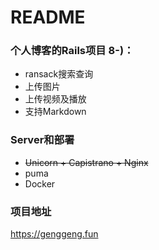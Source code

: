# README

### 个人博客的Rails项目 8-)：
+ ransack搜索查询
+ 上传图片
+ 上传视频及播放
+ 支持Markdown

### Server和部署
+ ~~Unicorn + Capistrano + Nginx~~
+ puma
+ Docker

### 项目地址
https://genggeng.fun
